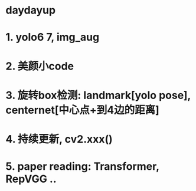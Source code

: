 # daydayup
# 1. yolo6 7, img_aug
# 2. 美颜小code
# 3. 旋转box检测: landmark[yolo pose], centernet[中心点+到4边的距离]
# 4. 持续更新, cv2.xxx()
# 5. paper reading: Transformer, RepVGG ..

